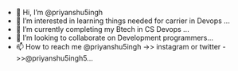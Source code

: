 - 👋 Hi, I’m @priyanshu5ingh
- 👀 I’m interested in learning things needed for carrier in Devops ...
- 🌱 I’m currently completing my Btech in CS Devops ...
- 💞️ I’m looking to collaborate on Development programmers...
- 📫 How to reach me @priyanshu5ingh ->> instagram or twitter ->>@priyanshu5ingh5...

<!---
priyanshu5ingh/priyanshu5ingh is a ✨ special ✨ repository because its `README.md` (this file) appears on your GitHub profile.
You can click the Preview link to take a look at your changes.
--->
